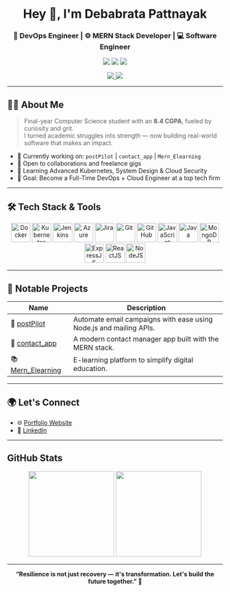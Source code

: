 <!--
  🚀 DevOps Engineer | MERN Stack Developer | Software Engineer
  Attractive GitHub Portfolio README by @debabrata013
-->

<h1 align="center">Hey 👋, I'm Debabrata Pattnayak</h1>
<h3 align="center">🚀 DevOps Engineer | ⚙️ MERN Stack Developer | 💻 Software Engineer</h3>

<p align="center">
  <img src="https://img.shields.io/badge/DevOps-Engineer-blue?style=flat-square" />
  <img src="https://img.shields.io/badge/MERN%20Stack-Developer-success?style=flat-square" />
  <img src="https://img.shields.io/badge/Software-Engineer-lightgrey?style=flat-square" />
</p>

<p align="center">
  <a href="https://potfolio-gamma-ten.vercel.app/" target="_blank">
    <img src="https://img.shields.io/badge/🌐 Portfolio-Visit-informational?style=for-the-badge&logo=vercel" />
  </a>
  <a href="https://www.linkedin.com/in/debabrata-pattnayak-41a2b02b0" target="_blank">
    <img src="https://img.shields.io/badge/LinkedIn-Connect-blue?style=for-the-badge&logo=linkedin" />
  </a>
</p>

---

## 👨‍💻 About Me

> Final-year Computer Science student with an **8.4 CGPA**, fueled by curiosity and grit.  
> I turned academic struggles into strength — now building real-world software that makes an impact.

- 🔭 Currently working on: `postPilot` | `contact_app` | `Mern_Elearning`
- 🤝 Open to collaborations and freelance gigs
- 🌱 Learning Advanced Kubernetes, System Design & Cloud Security
- 🎯 Goal: Become a Full-Time DevOps + Cloud Engineer at a top tech firm

---

## 🛠️ Tech Stack & Tools

<p align="center">
  <img src="https://cdn.jsdelivr.net/gh/devicons/devicon/icons/docker/docker-original.svg" height="45" alt="Docker" />
  <img src="https://cdn.jsdelivr.net/gh/devicons/devicon/icons/kubernetes/kubernetes-plain.svg" height="45" alt="Kubernetes" />
  <img src="https://cdn.jsdelivr.net/gh/devicons/devicon/icons/jenkins/jenkins-original.svg" height="45" alt="Jenkins" />
  <img src="https://cdn.jsdelivr.net/gh/devicons/devicon/icons/azure/azure-original.svg" height="45" alt="Azure" />
  <img src="https://cdn.jsdelivr.net/gh/devicons/devicon/icons/jira/jira-original.svg" height="45" alt="Jira" />
  <img src="https://cdn.jsdelivr.net/gh/devicons/devicon/icons/git/git-original.svg" height="45" alt="Git" />
  <img src="https://cdn.jsdelivr.net/gh/devicons/devicon/icons/github/github-original.svg" height="45" alt="GitHub" />
  <img src="https://cdn.jsdelivr.net/gh/devicons/devicon/icons/javascript/javascript-original.svg" height="45" alt="JavaScript" />
  <img src="https://cdn.jsdelivr.net/gh/devicons/devicon/icons/java/java-original.svg" height="45" alt="Java" />
  <img src="https://cdn.jsdelivr.net/gh/devicons/devicon/icons/mongodb/mongodb-original.svg" height="45" alt="MongoDB" />
  <img src="https://cdn.jsdelivr.net/gh/devicons/devicon/icons/express/express-original.svg" height="45" alt="ExpressJS" />
  <img src="https://cdn.jsdelivr.net/gh/devicons/devicon/icons/react/react-original.svg" height="45" alt="ReactJS" />
  <img src="https://cdn.jsdelivr.net/gh/devicons/devicon/icons/nodejs/nodejs-original.svg" height="45" alt="NodeJS" />
</p>

---

## 🚀 Notable Projects

| Name | Description |
|------|-------------|
| 📨 [postPilot](https://github.com/debabrata013/postPilot) | Automate email campaigns with ease using Node.js and mailing APIs. |
| 📇 [contact_app](https://github.com/debabrata013/contact_app) | A modern contact manager app built with the MERN stack. |
| 📚 [Mern_Elearning](https://github.com/debabrata013/Mern_Elearning) | E-learning platform to simplify digital education. |

---

## 🌍 Let's Connect

- 🌐 [Portfolio Website](https://potfolio-gamma-ten.vercel.app/)
- 💼 [LinkedIn](https://www.linkedin.com/in/debabrata-pattnayak-41a2b02b0)

---

## GitHub Stats

<p align="center">
  <img src="https://github-readme-stats.vercel.app/api?username=debabrata013&show_icons=true&theme=tokyonight" height="200" />
  <img src="https://github-readme-stats.vercel.app/api/top-langs/?username=debabrata013&layout=compact&theme=tokyonight" height="200" />
</p>

---

<p align="center">
  <b>“Resilience is not just recovery — it's transformation. Let's build the future together.” 🚀</b>
</p>
